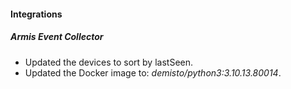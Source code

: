 
#### Integrations

##### Armis Event Collector

- Updated the devices to sort by lastSeen.
- Updated the Docker image to: *demisto/python3:3.10.13.80014*.

